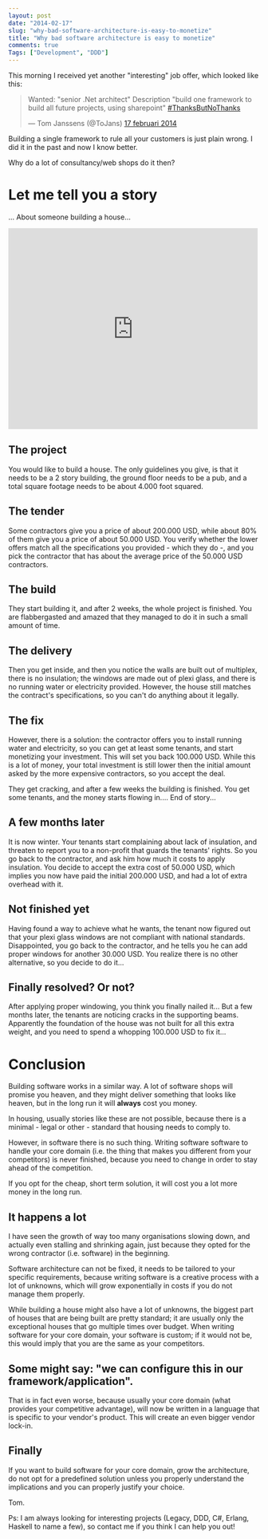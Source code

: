```yaml
---
layout: post
date: "2014-02-17"
slug: "why-bad-software-architecture-is-easy-to-monetize"
title: "Why bad software architecture is easy to monetize"
comments: true
Tags: ["Development", "DDD"]
---
```


This morning I received yet another "interesting" job offer, which looked like this:

<blockquote class="twitter-tweet" lang="nl"><p>Wanted: &quot;senior .Net architect&quot;&#10;Description &quot;build one framework to build all future projects, using sharepoint&quot;&#10;<a href="https://twitter.com/search?q=%23ThanksButNoThanks&amp;src=hash">#ThanksButNoThanks</a></p>&mdash; Tom Janssens (@ToJans) <a href="https://twitter.com/ToJans/statuses/435299811324329984">17 februari 2014</a></blockquote>
<script async src="//platform.twitter.com/widgets.js" charset="utf-8"></script>

Building a single framework to rule all your customers is just plain wrong. I did it in the past and now I know better.

Why do a lot of consultancy/web shops do it then?

# Let me tell you a story

... About someone building a house...

<iframe src="https://www.flickr.com/photos/30515687@N05/3856245334/in/photolist-6SLgow-6SLh31-6SLky7-6SLkFY-6SLn3P-6SLwFu-6SLwQs-6SLwUh-6SLxgX-6SLxvr-6SLxHV-6SLxU2-6SLyek-6SLynr-6SLzTJ-6SLAxu-6SM5TF-6SNr5d-6SNrtE-6SNrTq-6SNs3q-6SQbeb-6SQnXb-6SQoM7-6SQoY3-6SQA3b-6SQAwu-6SQATN-6SR5Tb-6WV5nB-6XgBwC-77u21V-77ubax-77xVYf-77xWsf-7u7UbR-7uX58a-7vbncH-7vbnvp-7vfafJ-7vfbdf-7vfbGm-7vtzxr-7vxowm-cAxjX5-8ny56k-dnhF9J-8VkCiB-bzvYAQ-e2GgF7-e2Aw34/player/" width="500" height="403" frameborder="0" allowfullscreen webkitallowfullscreen mozallowfullscreen oallowfullscreen msallowfullscreen></iframe>

## The project

You would like to build a house. The only guidelines you give, is that it needs to be a 2 story building, the ground floor needs to be a pub, and a total square footage needs to be about 4.000 foot squared.

## The tender

Some contractors give you a price of about 200.000 USD, while about 80% of them give you a price of about 50.000 USD. You verify whether the lower offers match all the specifications you provided - which they do -, and you pick the contractor that has about the average price of the 50.000 USD contractors.

## The build

They start building it, and after 2 weeks, the whole project is finished. You are flabbergasted and amazed that they managed to do it in such a small amount of time.

## The delivery

Then you get inside, and then you notice the walls are built out of multiplex, there is no insulation; the windows are made out of plexi glass, and there is no running water or electricity provided. However, the house still matches the contract's specifications, so you can't do anything about it legally.

## The fix

However, there is a solution: the contractor offers you to install running water and electricity, so you can get at least some tenants, and start monetizing your investment. This will set you back 100.000 USD. While this is a lot of money, your total investment is still lower then the initial amount asked by the more expensive contractors, so you accept the deal.

They get cracking, and after a few weeks the building is finished. You get some tenants, and the money starts flowing in.... End of story...

## A few months later

It is now winter. Your tenants start complaining about lack of insulation, and threaten to report you to a non-profit that guards the tenants' rights. So you go back to the contractor, and ask him how much it costs to apply insulation. You decide to accept the extra cost of 50.000 USD, which implies you now have paid the initial 200.000 USD, and had a lot of extra overhead with it.

## Not finished yet

Having found a way to achieve what he wants, the tenant now figured out that your plexi glass windows are not compliant with national standards.
Disappointed, you go back to the contractor, and he tells you he can add proper windows for another 30.000 USD. You realize there is no other alternative, so you decide to do it...

## Finally resolved? Or not?

After applying proper windowing, you think you finally nailed it... But a few months later, the tenants are noticing cracks in the supporting beams. Apparently the foundation of the house was not built for all this extra weight, and you need to spend a whopping 100.000 USD to fix it...

# Conclusion

Building software works in a similar way. A lot of software shops will promise you heaven, and they might deliver something that looks like heaven, but in the long run it will **always** cost you money.

In housing, usually stories like these are not possible, because there is a minimal - legal or other - standard that housing needs to comply to.

However, in software there is no such thing. Writing software software to handle your core domain (i.e. the thing that makes you different from your competitors) is never finished, because you need to change in order to stay ahead of the competition.

If you opt for the cheap, short term solution, it will cost you a lot more money in the long run.

## It happens a lot

I have seen the growth of way too many organisations slowing down, and actually even stalling and shrinking again, just because they opted for the wrong contractor (i.e. software) in the beginning.

Software architecture can not be fixed, it needs to be tailored to your specific requirements, because writing software is a creative process with a lot of unknowns, which will grow exponentially in costs if you do not manage them properly.

While building a house might also have a lot of unknowns, the biggest part of houses that are being built are pretty standard; it are usually only the exceptional houses that go multiple times over budget. When writing software for your core domain, your software is custom; if it would not be, this would imply that you are the same as your competitors.

## Some might say: "we can configure this in our framework/application".

That is in fact even worse, because usually your core domain (what provides your competitive advantage), will now be written in a language that is specific to your vendor's product. This will create an even bigger vendor lock-in.

## Finally

If you want to build software for your core domain, grow the architecture, do not opt for a predefined solution unless you properly understand the implications and you can properly justify your choice.

Tom.

Ps: I am always looking for interesting projects (Legacy, DDD, C#, Erlang, Haskell to name a few), so contact me if you think I can help you out!
